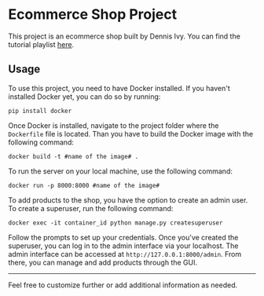 # Ecommerce Shop Project

This project is an ecommerce shop built by Dennis Ivy. You can find the tutorial playlist [here](https://www.youtube.com/playlist?list=PL-51WBLyFTg0omnamUjL1TCVov7yDTRng).

## Usage

To use this project, you need to have Docker installed. If you haven't installed Docker yet, you can do so by running:

```
pip install docker
```

Once Docker is installed, navigate to the project folder where the `Dockerfile` file is located. Than you have to build the Docker image with the following command:

```
docker build -t #name of the image# .
```

To run the server on your local machine, use the following command:

```
docker run -p 8000:8000 #name of the image#
```

To add products to the shop, you have the option to create an admin user. To create a superuser, run the following command:

```
docker exec -it container_id python manage.py createsuperuser
```

Follow the prompts to set up your credentials. Once you've created the superuser, you can log in to the admin interface via your localhost. The admin interface can be accessed at `http://127.0.0.1:8000/admin`. From there, you can manage and add products through the GUI.

---

Feel free to customize further or add additional information as needed.